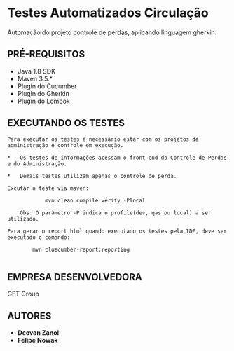 # Testes Automatizados Circulação

Automação do projeto controle de perdas, aplicando linguagem gherkin.

## PRÉ-REQUISITOS

*   Java 1.8 SDK
*   Maven 3.5.*
*   Plugin do Cucumber
*   Plugin do Gherkin
*   Plugin do Lombok

## EXECUTANDO OS TESTES

```
Para executar os testes é necessário estar com os projetos de administração e controle em execução.
  
*   Os testes de informações acessam o front-end do Controle de Perdas e do Administração.

*   Demais testes utilizam apenas o controle de perda.

Excutar o teste via maven:

            mvn clean compile verify -Plocal

    Obs: O parâmetro -P indica o profile(dev, qas ou local) a ser utilizado.

Para gerar o report html quando executado os testes pela IDE, deve ser executado o comando:
        
        mvn cluecumber-report:reporting
        
```

## EMPRESA DESENVOLVEDORA

GFT Group

## AUTORES

* **Deovan Zanol**
* **Felipe Nowak**